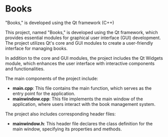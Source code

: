 # Books
"Books," is developed using the Qt framework (C++)

This project, named "Books," is developed using the Qt framework, which provides essential modules for graphical user interface (GUI) development. The project utilizes Qt's core and GUI modules to create a user-friendly interface for managing books.

In addition to the core and GUI modules, the project includes the Qt Widgets module, which enhances the user interface with interactive components and functionalities.

The main components of the project include:

- **main.cpp**: This file contains the main function, which serves as the entry point for the application.
- **mainwindow.cpp**: This file implements the main window of the application, where users interact with the book management system.

The project also includes corresponding header files:

- **mainwindow.h**: This header file declares the class definition for the main window, specifying its properties and methods.
